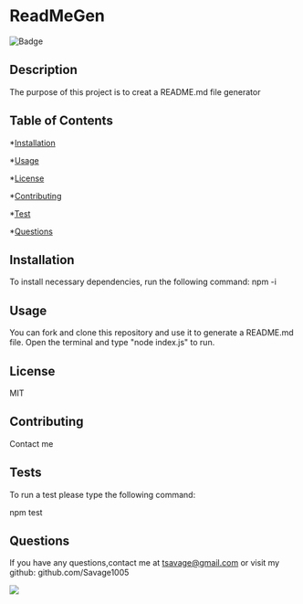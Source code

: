 
# ReadMeGen
![Badge](https://img.shields.io/badge/LICENSE-MIT-<GREEN>)
## Description
The purpose of this project is to creat a README.md file generator


## Table of Contents

*[Installation](#installation)

*[Usage](#usage)

*[License](#license)

*[Contributing](#contributing)

*[Test](#tests)

*[Questions](#questions)

## Installation

To install necessary dependencies, run the following command:
npm -i

## Usage

You can fork and clone this repository and use it to generate a README.md file.  Open the terminal and type "node index.js" to run.

## License

MIT

## Contributing

Contact me

## Tests

To run a test please type the following command:

npm test

## Questions

If you have any questions,contact me at tsavage@gmail.com or visit my github: github.com/Savage1005

![](https://j.gifs.com/ROvVGO.gif)

